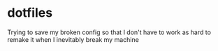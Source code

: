 # dotfiles
Trying to save my broken config so that I don't have to work as hard to remake it when I inevitably break my machine
